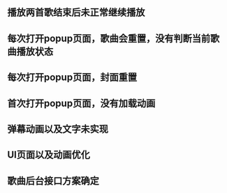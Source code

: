 ## 播放两首歌结束后未正常继续播放
## 每次打开popup页面，歌曲会重置，没有判断当前歌曲播放状态
## 每次打开popup页面，封面重置
## 首次打开popup页面，没有加载动画
## 弹幕动画以及文字未实现
## UI页面以及动画优化

## 歌曲后台接口方案确定